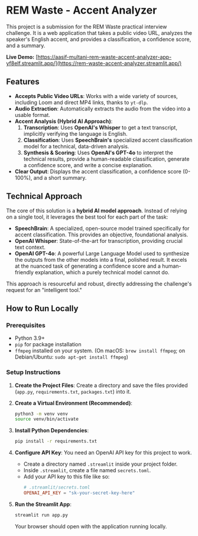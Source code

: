 # REM Waste - Accent Analyzer

This project is a submission for the REM Waste practical interview challenge. It is a web application that takes a public video URL, analyzes the speaker's English accent, and provides a classification, a confidence score, and a summary.

**Live Demo:** [https://aasif-multani-rem-waste-accent-analyzer-app-yf8elf.streamlit.app/](https://rem-waste-accent-analyzer.streamlit.app/)

## Features

-   **Accepts Public Video URLs**: Works with a wide variety of sources, including Loom and direct MP4 links, thanks to `yt-dlp`.
-   **Audio Extraction**: Automatically extracts the audio from the video into a usable format.
-   **Accent Analysis (Hybrid AI Approach)**:
    1.  **Transcription**: Uses **OpenAI's Whisper** to get a text transcript, implicitly verifying the language is English.
    2.  **Classification**: Uses **SpeechBrain's** specialized accent classification model for a technical, data-driven analysis.
    3.  **Synthesis & Scoring**: Uses **OpenAI's GPT-4o** to interpret the technical results, provide a human-readable classification, generate a confidence score, and write a concise explanation.
-   **Clear Output**: Displays the accent classification, a confidence score (0-100%), and a short summary.

## Technical Approach

The core of this solution is a **hybrid AI model approach**. Instead of relying on a single tool, it leverages the best tool for each part of the task:

-   **SpeechBrain**: A specialized, open-source model trained specifically for accent classification. This provides an objective, foundational analysis.
-   **OpenAI Whisper**: State-of-the-art for transcription, providing crucial text context.
-   **OpenAI GPT-4o**: A powerful Large Language Model used to synthesize the outputs from the other models into a final, polished result. It excels at the nuanced task of generating a confidence score and a human-friendly explanation, which a purely technical model cannot do.

This approach is resourceful and robust, directly addressing the challenge's request for an "intelligent tool."

## How to Run Locally

### Prerequisites

-   Python 3.9+
-   `pip` for package installation
-   `ffmpeg` installed on your system. (On macOS: `brew install ffmpeg`; on Debian/Ubuntu: `sudo apt-get install ffmpeg`)

### Setup Instructions

1.  **Create the Project Files**:
    Create a directory and save the files provided (`app.py`, `requirements.txt`, `packages.txt`) into it.

2.  **Create a Virtual Environment (Recommended)**:
    ```bash
    python3 -m venv venv
    source venv/bin/activate
    ```

3.  **Install Python Dependencies**:
    ```bash
    pip install -r requirements.txt
    ```

4.  **Configure API Key**:
    You need an OpenAI API key for this project to work.
    -   Create a directory named `.streamlit` inside your project folder.
    -   Inside `.streamlit`, create a file named `secrets.toml`.
    -   Add your API key to this file like so:
        ```toml
        # .streamlit/secrets.toml
        OPENAI_API_KEY = "sk-your-secret-key-here"
        ```

5.  **Run the Streamlit App**:
    ```bash
    streamlit run app.py
    ```
    Your browser should open with the application running locally.